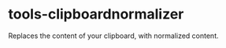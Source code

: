 tools-clipboardnormalizer
=========================

Replaces the content of your clipboard, with normalized content.

